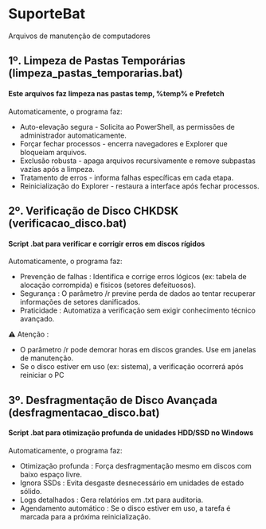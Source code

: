 # SuporteBat
Arquivos de manutenção de computadores

## 1º. Limpeza de Pastas Temporárias (limpeza_pastas_temporarias.bat)
#### Este arquivos faz limpeza nas pastas temp, %temp% e Prefetch
Automaticamente, o programa faz:
* Auto-elevação segura - Solicita ao PowerShell, as permissões de administrador automaticamente. 
* Forçar fechar processos - encerra navegadores e Explorer que bloqueiam arquivos. 
* Exclusão robusta - apaga arquivos recursivamente e remove subpastas vazias após a limpeza. 
* Tratamento de erros - informa falhas específicas em cada etapa. 
* Reinicialização do Explorer - restaura a interface após fechar processos. 

## 2º. Verificação de Disco CHKDSK (verificacao_disco.bat) 
#### Script .bat para verificar e corrigir erros em discos rígidos
Automaticamente, o programa faz:
* Prevenção de falhas : Identifica e corrige erros lógicos (ex: tabela de alocação corrompida) e físicos (setores defeituosos). 
* Segurança : O parâmetro /r previne perda de dados ao tentar recuperar informações de setores danificados. 
* Praticidade : Automatiza a verificação sem exigir conhecimento técnico avançado.

⚠️ Atenção : 
* O parâmetro /r pode demorar horas em discos grandes. Use em janelas de manutenção. 
* Se o disco estiver em uso (ex: sistema), a verificação ocorrerá após reiniciar o PC

## 3º. Desfragmentação de Disco Avançada (desfragmentacao_disco.bat) 
#### Script .bat para otimização profunda de unidades HDD/SSD no Windows
Automaticamente, o programa faz:
* Otimização profunda : Força desfragmentação mesmo em discos com baixo espaço livre. 
* Ignora SSDs : Evita desgaste desnecessário em unidades de estado sólido.
* Logs detalhados : Gera relatórios em .txt para auditoria. 
* Agendamento automático : Se o disco estiver em uso, a tarefa é marcada para a próxima reinicialização.
